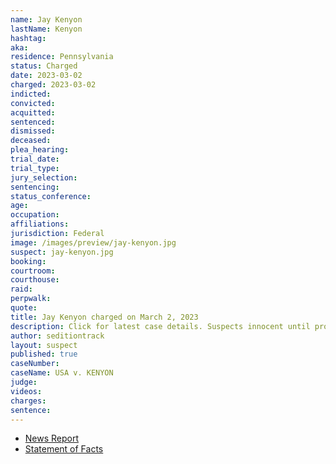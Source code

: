 ```yaml
---
name: Jay Kenyon
lastName: Kenyon
hashtag:
aka:
residence: Pennsylvania
status: Charged
date: 2023-03-02
charged: 2023-03-02
indicted:
convicted:
acquitted:
sentenced:
dismissed:
deceased:
plea_hearing:
trial_date:
trial_type:
jury_selection:
sentencing:
status_conference:
age:
occupation:
affiliations:
jurisdiction: Federal
image: /images/preview/jay-kenyon.jpg
suspect: jay-kenyon.jpg
booking:
courtroom:
courthouse:
raid:
perpwalk:
quote:
title: Jay Kenyon charged on March 2, 2023
description: Click for latest case details. Suspects innocent until proven guilty.
author: seditiontrack
layout: suspect
published: true
caseNumber:
caseName: USA v. KENYON
judge:
videos:
charges:
sentence:
---
```


- [News Report](https://www.whsv.com/2023/03/04/harrisonburg-man-charged-with-crimes-connected-jan-6-attack-us-capitol/)
- [Statement of Facts](https://storage.courtlistener.com/recap/gov.uscourts.vawd.127882/gov.uscourts.vawd.127882.1.2.pdf)
